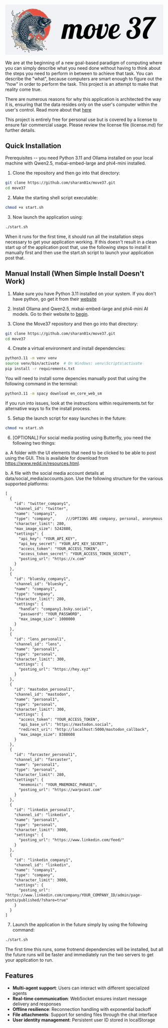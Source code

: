 ![Move37 Logo](images/Move37Logo-BlueGreyBackground.png)

We are at the beginning of a new goal-based paradigm of computing where you can simply describe what you need done without having to think about the steps you need to perform in between to achieve that task. You can describe the "what", because computers are smart enough to figure out the "how" in order to perform the task. This project is an attempt to make that reality come true.

There are numerous reasons for why this application is architected the way it is, ensuring that the data resides only on the user's computer within the user's control. Read more about that [here](https://redd.in/blog/the-age-of-goal-based-computing/)

This project is entirely free for personal use but is covered by a license to ensure fair commercial usage. Please review the license file (license.md) for further details.


## Quick Installation

Prerequisites -- you need Python 3.11 and Ollama installed on your local machine with Qwen2.5, mxbai-embed-large and phi4-mini installed. 

1. Clone the repository and then go into that directory:
```bash
git clone https://github.com/sharan01x/move37.git
cd move37
```

2. Make the starting shell script executable:
```bash
chmod +x start.sh
```

3. Now launch the application using:
```bash
./start.sh
```

When it runs for the first time, it should run all the installation steps necessary to get your application working. If this doesn't result in a clean start up of the application post that, use the following steps to install it manually first and then use the start.sh script to launch your application post that.


## Manual Install (When Simple Install Doesn't Work)

1. Make sure you have Python 3.11 installed on your system. If you don't have python, go get it from their [website](https://www.python.org/downloads/release/python-31112/)

2. Install Ollama and Qwen2.5, mxbai-embed-large and phi4-mini AI models. Go to their website to [begin](https://ollama.com).

3. Clone the Move37 repository and then go into that directory:
```bash
git clone https://github.com/sharan01x/move37.git
cd move37
```

4. Create a virtual environment and install dependencies:
```bash
python3.11 -m venv venv
source venv/bin/activate  # On Windows: venv\Scripts\activate
pip install -r requirements.txt
```
You will need to install some depencies manually post that using the following command in the terminal:

```bash
python3.11 -m spacy download en_core_web_sm
```
If you run into issues, look at the instructions within requirements.txt for alternative ways to fix the install process.

5. Setup the launch script for easy launches in the future:
```bash
chmod +x start.sh
```

6. [OPTIONAL] For social media posting using Butterfly, you need the following two things:

a. A folder with the UI elements that need to be clicked to be able to post using the GUI. This is available for download from https://www.redd.in/resources.html.

b. A file with the social media account details at data/social_media/accounts.json. Use the following structure for the various supported platforms:

```
[
  {
    "id": "twitter_company1",
    "channel_id": "twitter",
    "name": "company1",
    "type": "company",     ///OPTIONS ARE company, personal, anonymous
    "character_limit": 280,
    "max_image_size": 5242880,
    "settings": {
      "api_key": "YOUR_API_KEY",
      "api_key_secret": "YOUR_API_KEY_SECRET",
      "access_token": "YOUR_ACCESS_TOKEN",
      "access_token_secret": "YOUR_ACCESS_TOKEN_SECRET",
      "posting_url": "https://x.com"
    }
  },
  {
    "id": "bluesky_company1",
    "channel_id": "bluesky",
    "name": "company1",
    "type": "company",
    "character_limit": 280,
    "settings": {
      "handle": "company1.bsky.social",
      "password": "YOUR_PASSWORD",
      "max_image_size": 1000000
    }
  },
  {
    "id": "lens_personal1",
    "channel_id": "lens",
    "name": "personal1",
    "type": "personal",
    "character_limit": 300,
    "settings": {
      "posting_url": "https://hey.xyz"
    }
  },
  {
    "id": "mastodon_personal1",
    "channel_id": "mastodon",
    "name": "personal1",
    "type": "personal",
    "character_limit": 300,
    "settings": {
      "access_token": "YOUR_ACCESS_TOKEN",
      "api_base_url": "https://mastodon.social",
      "redirect_uri": "http://localhost:5000/mastodon_callback",
      "max_image_size": 8388608
    }
  },
  {
    "id": "farcaster_personal1",
    "channel_id": "farcaster",
    "name": "personal1",
    "type": "personal",
    "character_limit": 280,
    "settings": {
      "mnemonic": "YOUR_MNEMONIC_PHRASE",
      "posting_url": "https://warpcast.com"
    }
  },
  {
    "id": "linkedin_personal1",
    "channel_id": "linkedin",
    "name": "personal1",
    "type": "personal",
    "character_limit": 3000,
    "settings": {
      "posting_url": "https://www.linkedin.com/feed/"
    }
  },
  {
    "id": "linkedin_company1",
    "channel_id": "linkedin",
    "name": "company1",
    "type": "company",
    "character_limit": 3000,
    "settings": {
      "posting_url": "https://www.linkedin.com/company/YOUR_COMPANY_ID/admin/page-posts/published/?share=true"
    }
  }
]
```

7. Launch the application in the future simply by using the following command:
```bash
./start.sh
```
The first time this runs, some frotnend dependencies will be installed, but all the future runs will be faster and immediately run the two servers to get your application to run.


## Features

- **Multi-agent support**: Users can interact with different specialized agents
- **Real-time communication**: WebSocket ensures instant message delivery and responses
- **Offline resilience**: Reconnection handling with exponential backoff
- **File attachments**: Support for sending files through the chat interface
- **User identity management**: Persistent user ID stored in localStorage